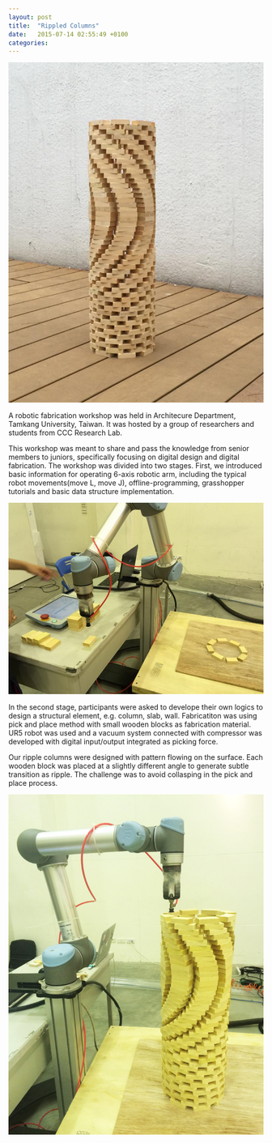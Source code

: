 ```yaml
---
layout: post
title:  "Rippled Columns"
date:   2015-07-14 02:55:49 +0100
categories: 
---
```


![image](/assets/1507_Rippled_Columns/02.jpg)

A robotic fabrication workshop was held in Architecure Department, Tamkang University, Taiwan. It was hosted by a group of researchers and students from CCC Research Lab.

This workshop was meant to share and pass the knowledge from senior members to juniors, specifically focusing on digital design and digital fabrication.
The workshop was divided into two stages. First, we introduced basic information for operating 6-axis robotic arm, including the typical robot movements(move L, move J), offline-programming, grasshopper tutorials and basic data structure implementation.

![image](/assets/1507_Rippled_Columns/01.jpg)

In the second stage, participants were asked to develope their own logics to design a structural element, e.g. column, slab, wall. Fabricatiton was using pick and place method with small wooden blocks as fabrication material. UR5 robot was used and a vacuum system connected with compressor was developed with digital input/output integrated as picking force.

Our ripple columns were designed with pattern flowing on the surface. Each wooden block was placed at a slightly different angle to generate subtle transition as ripple. The challenge was to avoid collasping in the pick and place process.

![image](/assets/1507_Rippled_Columns/IMG_3474.JPG)

